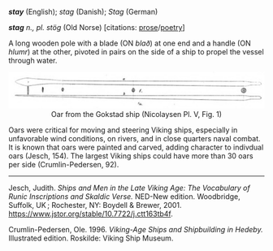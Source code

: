 **_stay_** (English); _stag_ (Danish); _Stag_ (German)

_**stag** n., pl. stög_ (Old Norse) [citations: [prose](https://onp.ku.dk/onp/onp.php?o74925)/[poetry](https://lexiconpoeticum.org/m.php?p=lemma&i=78815)]  

A long wooden pole with a blade (ON _blað_) at one end and a handle (ON _hlumr_) at the other, pivoted in pairs on the side of a ship to propel the vessel through water.    

<div align="center">
  
  ![oar from Gokstad ship](../images/Oar_Gokstad.png)  
  Oar from the Gokstad ship (Nicolaysen Pl. V, Fig. 1)

</div>

  Oars were critical for moving and steering Viking ships, especially in unfavorable wind conditions, on rivers, and in close quarters naval combat. It is known that oars were painted and carved, adding character to indivdual oars (Jesch, 154).  The largest Viking ships could have more than 30 oars per side (Crumlin-Pedersen, 92).   

---

  Jesch, Judith. _Ships and Men in the Late Viking Age: The Vocabulary of Runic Inscriptions and Skaldic Verse._ NED-New edition. Woodbridge, Suffolk, UK ; Rochester, NY: 
Boydell & Brewer, 2001. https://www.jstor.org/stable/10.7722/j.ctt163tb4f.

  Crumlin-Pedersen, Ole. 1996. _Viking-Age Ships and Shipbuilding in Hedeby._ Illustrated edition. Roskilde: Viking Ship Museum.

